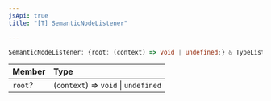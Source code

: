 ```yaml
---
jsApi: true
title: "[T] SemanticNodeListener"

---
```

```ts
SemanticNodeListener: {root: (context) => void | undefined;} & TypeListeners
```

| Member | Type |
| :------ | :------ |
| `root`? | (`context`) => `void` \| `undefined` |
